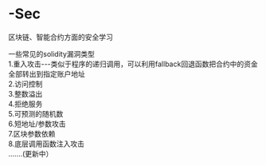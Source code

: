 # -Sec
区块链、智能合约方面的安全学习  
  
一些常见的solidity漏洞类型  
  1.重入攻击---类似于程序的递归调用，可以利用fallback回退函数把合约中的资金全部转出到指定账户地址  
  2.访问控制  
  3.整数溢出  
  4.拒绝服务  
  5.可预测的随机数  
  6.短地址/参数攻击  
  7.区块参数依赖  
  8.底层调用函数注入攻击  
  .......(更新中）  
